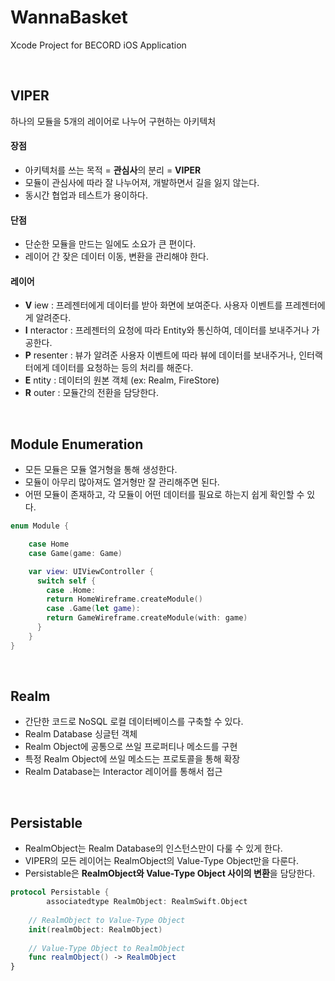 # WannaBasket
Xcode Project for BECORD iOS Application

</br>

## VIPER
하나의 모듈을 5개의 레이어로 나누어 구현하는 아키텍처

#### 장점
- 아키텍처를 쓰는 목적 = **관심사**의 분리 = **VIPER**
- 모듈이 관심사에 따라 잘 나누어져, 개발하면서 길을 잃지 않는다.
- 동시간 협업과 테스트가 용이하다.

#### 단점
- 단순한 모듈을 만드는 일에도 소요가 큰 편이다.
- 레이어 간 잦은 데이터 이동, 변환을 관리해야 한다.

#### 레이어
- **V** iew : 프레젠터에게 데이터를 받아 화면에 보여준다. 사용자 이벤트를 프레젠터에게 알려준다.
- **I** nteractor : 프레젠터의 요청에 따라 Entity와 통신하여, 데이터를 보내주거나 가공한다.
- **P** resenter : 뷰가 알려준 사용자 이벤트에 따라 뷰에 데이터를 보내주거나, 인터랙터에게 데이터를 요청하는 등의 처리를 해준다.
- **E** ntity : 데이터의 원본 객체 (ex: Realm, FireStore)
- **R** outer : 모듈간의 전환을 담당한다.

</br>

## Module Enumeration

- 모든 모듈은 모듈 열거형을 통해 생성한다.
- 모듈이 아무리 많아져도 열거형만 잘 관리해주면 된다.
- 어떤 모듈이 존재하고, 각 모듈이 어떤 데이터를 필요로 하는지 쉽게 확인할 수 있다.
```Swift
enum Module {

    case Home
    case Game(game: Game)

    var view: UIViewController {
      switch self {
        case .Home:
        return HomeWireframe.createModule()
        case .Game(let game):
        return GameWireframe.createModule(with: game)
      }
    }
}
```

</br>

## Realm

- 간단한 코드로 NoSQL 로컬 데이터베이스를 구축할 수 있다.
- Realm Database 싱글턴 객체 
- Realm Object에 공통으로 쓰일 프로퍼티나 메소드를 구현
- 특정 Realm Object에 쓰일 메소드는 프로토콜을 통해 확장
- Realm Database는 Interactor 레이어를 통해서 접근

</br>

## Persistable

- RealmObject는 Realm Database의 인스턴스만이 다룰 수 있게 한다.
- VIPER의 모든 레이어는 RealmObject의 Value-Type Object만을 다룬다.
- Persistable은 **RealmObject와 Value-Type Object 사이의 변환**을 담당한다.

```swift
protocol Persistable {
		associatedtype RealmObject: RealmSwift.Object
  
  	// RealmObject to Value-Type Object
    init(realmObject: RealmObject)
  
  	// Value-Type Object to RealmObject
    func realmObject() -> RealmObject
}
```


